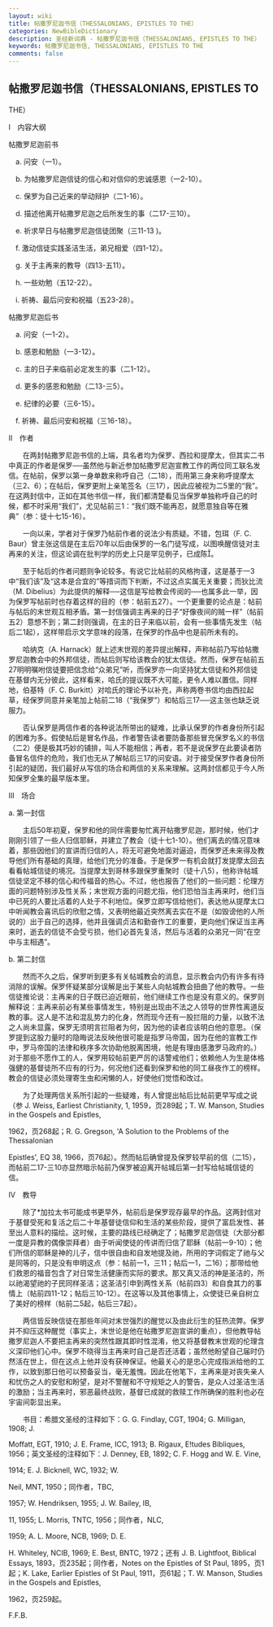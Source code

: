 ```yaml
---
layout: wiki
title: 帖撒罗尼迦书信（THESSALONIANS, EPISTLES TO THE）
categories: NewBibleDictionary
description: 圣经新词典 - 帖撒罗尼迦书信（THESSALONIANS, EPISTLES TO THE）
keywords: 帖撒罗尼迦书信, THESSALONIANS, EPISTLES TO THE
comments: false
---
```


## 帖撒罗尼迦书信（THESSALONIANS, EPISTLES TO

THE）

Ⅰ　内容大纲

帖撒罗尼迦前书

　a. 问安（一1）。

　b. 为帖撒罗尼迦信徒的信心和对信仰的忠诚感恩（一2-10）。

　c. 保罗为自己近来的举动辩护（二1-16）。

　d. 描述他离开帖撒罗尼迦之后所发生的事（二17-三10）。

　e. 祈求早日与帖撒罗尼迦信徒团聚（三11-13 )。

　f. 激动信徒实践圣洁生活，弟兄相爱（四1-12）。

　g. 关于主再来的教导（四13-五11）。

　h. 一些劝勉（五12-22）。

　i. 祈祷、最后问安和祝福（五23-28）。

帖撒罗尼迦后书

　a. 问安（一1-2）。

　b. 感恩和勉励（一3-12）。

　c. 主的日子来临前必定发生的事（二1-12）。

　d. 更多的感恩和勉励（二13-三5）。

　e. 纪律的必要（三6-15）。

　f. 祈祷、最后问安和祝福（三16-18）。

Ⅱ　作者

　　在两封帖撒罗尼迦书信的上端，具名者均为保罗、西拉和提摩太，但其实二书中真正的作者是保罗──虽然他与新近参加帖撒罗尼迦宣教工作的两位同工联名发信。在帖前，保罗以第一身单数来称呼自己（二18），而用第三身来称呼提摩太（三2、6）；在帖后，保罗更附上亲笔签名（三17），因此应被视为二5里的“我”。在这两封信中，正如在其他书信一样，我们都清楚看见当保罗单独称呼自己的时候，都不时采用“我们”，尤见帖前三1：“我们既不能再忍，就愿意独自等在雅典”（参：徒十七15-16）。

　　一向以来，学者对于保罗乃帖前作者的说法少有质疑。不错，包珥（F. C. Baur）曾主张这信是在主后70年以后由保罗的一名门徒写成，以图唤醒信徒对主再来的关注，但这论调在批判学的历史上只是罕见例子，已成陈。

　　至于帖后的作者问题则争论较多。有说它比帖前的风格拘谨，这是基于一3中“我们该”及“这本是合宜的”等措词而下判断，不过这点实属无关重要；而狄比流（M. Dibelius）为此提供的解释──这信是写给教会传阅的──也属多此一举，因为保罗写帖前时也存着这样的目的（参：帖前五27）。一个更重要的论点是：帖前与帖后的末世观互相矛盾。第一封信强调主再来的日子“好像夜间的贼一样”（帖前五2）意想不到；第二封则强调，在主的日子来临以前，会有一些事情先发生（帖后二1起），这样带启示文学意味的段落，在保罗的作品中也是前所未有的。

　　哈纳克（A. Harnack）就上述末世观的差异提出解释，声称帖前乃写给帖撒罗尼迦教会中的外邦信徒，而帖后则写给该教会的犹太信徒。然而，保罗在帖前五27明明嘱咐信徒要把信念给“众弟兄”听，而保罗亦一向坚持犹太信徒和外邦信徒在基督内无分彼此，这样看来，哈氏的提议既不大可能，更令人难以置信。同样地，伯基特（F. C. Burkitt）对哈氏的理论予以补充，声称两卷书信均由西拉起草，经保罗同意并亲笔加上帖前二18（“我保罗”）和帖后三17──这主张也缺乏说服力。

　　否认保罗是两信作者的各种说法所带出的疑难，比承认保罗的作者身份所引起的困难为多。假使帖后是冒名作品，作者警告读者要防备那些冒充保罗名义的书信（二2）便是极其巧妙的铺排，叫人不能相信；再者，若不是说保罗在此要读者防备冒名信件的危险，我们也无从了解帖后三17的问安语。对于接受保罗作者身份所引起的疑团，我们最好从写信的场合和两信的关系来理解。这两封信都见于今人所知保罗全集的最早版本里。

Ⅲ　场合

a. 第一封信

　　主后50年初夏，保罗和他的同伴需要匆忙离开帖撒罗尼迦，那时候，他们才刚刚引领了一些人归信耶稣，并建立了教会（徒十七1-10）。他们离去的情况意味着，那些因他们的宣讲而归信的人，将无可避免地面对逼迫，而保罗还未来得及教导他们所有基础的真理，给他们充分的准备。于是保罗一有机会就打发提摩太回去看看帖城信徒的境况。当提摩太到哥林多跟保罗重聚时（徒十八5），他称许帖城信徒坚定不移的信心和传福音的热心。不过，他也报告了他们的一些问题：伦理方面的问题特别涉及性关系；末世观方面的问题尤指，他们恐怕当主再来时，他们当中已死的人要比活着的人处于不利地位。保罗立即写信给他们，表达他从提摩太口中听闻教会喜讯后的欣慰之情，又表明他最近突然离去实在不是（如毁谤他的人所说的）出于自己的选择，他并且强调贞洁和勤奋作工的重要，更向他们保证当主再来时，逝去的信徒不会受亏损，他们必首先复活，然后与活着的众弟兄一同“在空中与主相遇”。

b. 第二封信

　　然而不久之后，保罗听到更多有关帖城教会的消息，显示教会内仍有许多有待消除的误解。保罗怀疑某部分误解是出于某些人向帖城教会扭曲了他的教导。一些信徒推论说：主再来的日子既已迫近眼前，他们继续工作也是没有意义的。保罗则解释说：主再来前必有某些事情发生，特别是出现由不法之人领导的世界性离道反教的事。这人是不法和混乱势力的化身，然而现今还有一股拦阻的力量，以致不法之人尚未显露，保罗无须明言拦阻者为何，因为他的读者应该明白他的意思。（保罗提到这股力量时的隐晦说法反映他很可能是指罗马帝国，因为在他的宣教工作中，罗马帝国的法律和秩序多次协助他脱离困境，他是有理由感激罗马政府的。）对于那些不愿作工的人，保罗用较帖前更严厉的话警戒他们；依赖他人为生是体格强健的基督徒所不应有的行为，何况他们还看到保罗和他的同工昼夜作工的榜样。教会的信徒必须处理寄生虫和闲懒的人，好使他们觉悟和改过。

　　为了处理两信关系所引起的一些疑难，有人曾提出帖后比帖前更早写成之说（参 J. Weiss, Earliest Christianity, 1, 1959，页289起；T. W. Manson, Studies in the Gospels and Epistles,

1962，页268起；R. G. Gregson, 'A Solution to the Problems of the Thessalonian

Epistles', EQ 38, 1966，页76起）。然而帖后确曾提及保罗较早前的信（二15），而帖前二17-三10亦显然暗示帖前乃保罗被迫离开帖城后第一封写给帖城信徒的信。

Ⅳ　教导

　　除了*加拉太书可能成书更早外，帖前后是保罗现存最早的作品。这两封信对于基督受死和复活之后二十年基督徒信仰和生活的某些阶段，提供了富启发性、甚至出人意料的描绘。这时候，主要的路线已经确定了；帖撒罗尼迦信徒（大部分都一度是异教的偶像崇拜者）由于听闻使徒的传讲而归信了耶稣（帖前一9-10）；他们所信的耶稣是神的儿子，信中很自由和自发地提及祂，所用的字词假定了祂与父是同等的，只是没有申明这点（参：帖前一1，三11；帖后一1，二16）；那带给他们救恩的福音包含了对日常生活健康而实际的要求。那又真又活的神是圣洁的，所以祂渴望祂的子民同样圣洁；这圣洁引申到两性关系（帖前四3）和自食其力的事情上（帖前四11-12；帖后三10-12）。在这等以及其他事情上，众使徒已亲自树立了美好的榜样（帖前二5起，帖后三7起）。

　　两信皆反映信徒在那些年间对末世强烈的醒觉以及由此衍生的狂热流弊。保罗并不抑压这种醒觉（事实上，末世论是他在帖撒罗尼迦宣讲的重点），但他教导帖撒罗尼迦人不要把主再来的突然性跟其即时性混淆，他又将基督教末世观的伦理含义深印他们心中。保罗不晓得当主再来时自己是否还活着；虽然他盼望自己届时仍然活在世上，但在这点上他并没有获神保证。他最关心的是忠心完成指派给他的工作，以致到那日他可以预备妥当，毫无羞愧。因此在他笔下，主再来是对丧失亲人和忧伤之人的安慰和盼望，是对不警醒和不守规矩之人的警告，是众人过圣洁生活的激励；当主再来时，邪恶最终战败，基督已成就的救赎工作所确保的胜利也必在宇宙间彰显出来。

　　书目：希腊文圣经的注释如下：G. G. Findlay, CGT, 1904; G. Milligan, 1908; J.

Moffatt, EGT, 1910; J. E. Frame, ICC, 1913; B. Rigaux, E!tudes Bibliques, 1956；英文圣经的注释如下：J. Denney, EB, 1892; C. F. Hogg and W. E. Vine,

1914; E. J. Bicknell, WC, 1932; W.

Neil, MNT, 1950；同作者，TBC,

1957; W. Hendriksen, 1955; J. W. Bailey, IB,

11, 1955; L. Morris, TNTC, 1956；同作者，NLC,

1959; A. L. Moore, NCB, 1969; D. E.

H. Whiteley, NCIB, 1969; E. Best, BNTC, 1972；还有 J. B. Lightfoot, Biblical Essays, 1893，页235起；同作者，Notes on the Epistles of St Paul, 1895，页1起；K. Lake, Earlier Epistles of St Paul, 1911，页61起；T. W. Manson, Studies in the Gospels and Epistles,

1962，页259起。

F.F.B.








